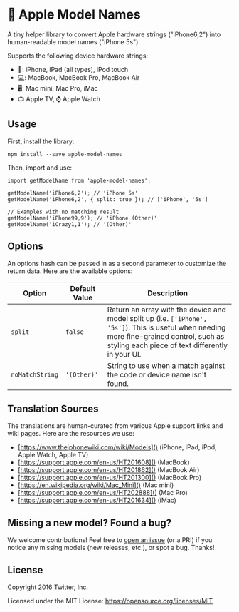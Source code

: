 #  Apple Model Names

A tiny helper library to convert Apple hardware strings ("iPhone6,2") into human-readable model names ("iPhone 5s").

Supports the following device hardware strings:

- 📱: iPhone, iPad (all types), iPod touch
- 💻: MacBook, MacBook Pro, MacBook Air
- 🖥: Mac mini, Mac Pro, iMac
- 📺 Apple TV, ⌚ Apple Watch

## Usage

First, install the library:

```
npm install --save apple-model-names
```

Then, import and use:

```
import getModelName from 'apple-model-names';

getModelName('iPhone6,2'); // 'iPhone 5s'
getModelName('iPhone6,2', { split: true }); // ['iPhone', '5s']

// Examples with no matching result
getModelName('iPhone99,9'); // 'iPhone (Other)'
getModelName('iCrazy1,1'); // '(Other)'
```

## Options

An options hash can be passed in as a second parameter to customize the return data. Here are the available options:

Option |  Default Value | Description
------ |  ------------- | -----------
`split` | `false` | Return an array with the device and model split up (i.e. `['iPhone', '5s']`). This is useful when needing more fine-grained control, such as styling each piece of text differently in your UI.
`noMatchString` | `'(Other)'` | String to use when a match against the code or device name isn't found.

## Translation Sources

The translations are human-curated from various Apple support links and wiki pages. Here are the resources we use:

- [https://www.theiphonewiki.com/wiki/Models]() (iPhone, iPad, iPod, Apple Watch, Apple TV)
- [https://support.apple.com/en-us/HT201608]() (MacBook)
- [https://support.apple.com/en-us/HT201862]() (MacBook Air)
- [https://support.apple.com/en-us/HT201300]() (MacBook Pro)
- [https://en.wikipedia.org/wiki/Mac_Mini]() (Mac mini)
- [https://support.apple.com/en-us/HT202888]() (Mac Pro)
- [https://support.apple.com/en-us/HT201634]() (iMac)

## Missing a new model? Found a bug?

We welcome contributions! Feel free to [open an issue](https://github.com/twitter-fabric/apple-model-names/issues/new) (or a PR!) if you notice any missing models (new releases, etc.), or spot a bug. Thanks!

## License

Copyright 2016 Twitter, Inc.

Licensed under the MIT License: https://opensource.org/licenses/MIT
